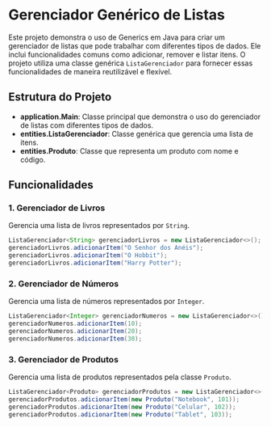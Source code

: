 
# Gerenciador Genérico de Listas

Este projeto demonstra o uso de Generics em Java para criar um gerenciador de listas que pode trabalhar com diferentes tipos de dados. Ele inclui funcionalidades comuns como adicionar, remover e listar itens. O projeto utiliza uma classe genérica `ListaGerenciador` para fornecer essas funcionalidades de maneira reutilizável e flexível.

## Estrutura do Projeto

- **application.Main**: Classe principal que demonstra o uso do gerenciador de listas com diferentes tipos de dados.
- **entities.ListaGerenciador**: Classe genérica que gerencia uma lista de itens.
- **entities.Produto**: Classe que representa um produto com nome e código.


## Funcionalidades

### 1. Gerenciador de Livros

Gerencia uma lista de livros representados por `String`.

```java
ListaGerenciador<String> gerenciadorLivros = new ListaGerenciador<>();
gerenciadorLivros.adicionarItem("O Senhor dos Anéis");
gerenciadorLivros.adicionarItem("O Hobbit");
gerenciadorLivros.adicionarItem("Harry Potter");
```

### 2. Gerenciador de Números

Gerencia uma lista de números representados por `Integer`.

```java
ListaGerenciador<Integer> gerenciadorNumeros = new ListaGerenciador<>();
gerenciadorNumeros.adicionarItem(10);
gerenciadorNumeros.adicionarItem(20);
gerenciadorNumeros.adicionarItem(30);
```

### 3. Gerenciador de Produtos

Gerencia uma lista de produtos representados pela classe `Produto`.

```java
ListaGerenciador<Produto> gerenciadorProdutos = new ListaGerenciador<>();
gerenciadorProdutos.adicionarItem(new Produto("Notebook", 101));
gerenciadorProdutos.adicionarItem(new Produto("Celular", 102));
gerenciadorProdutos.adicionarItem(new Produto("Tablet", 103));
```

